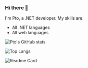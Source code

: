 ### Hi there 👋
I'm Pto, a .NET developer. My skills are:
- All .NET languages
- All web languages

![Pto's GitHub stats](https://github-readme-stats.vercel.app/api?username=ptobuon&show_icons=true)

![Top Langs](https://github-readme-stats.vercel.app/api/top-langs/?username=ptobuon&layout=compact)

![Readme Card](https://github-readme-stats.vercel.app/api/pin/?username=ptobuon&repo=BootNet)
<!--
**pto-buon/pto-buon** is a ✨ _special_ ✨ repository because its `README.md` (this file) appears on your GitHub profile.

Here are some ideas to get you started:

- 🔭 I’m currently working on ...
- 🌱 I’m currently learning ...
- 👯 I’m looking to collaborate on ...
- 🤔 I’m looking for help with ...
- 💬 Ask me about ...
- 📫 How to reach me: ...
- 😄 Pronouns: ...
- ⚡ Fun fact: ...
-->
